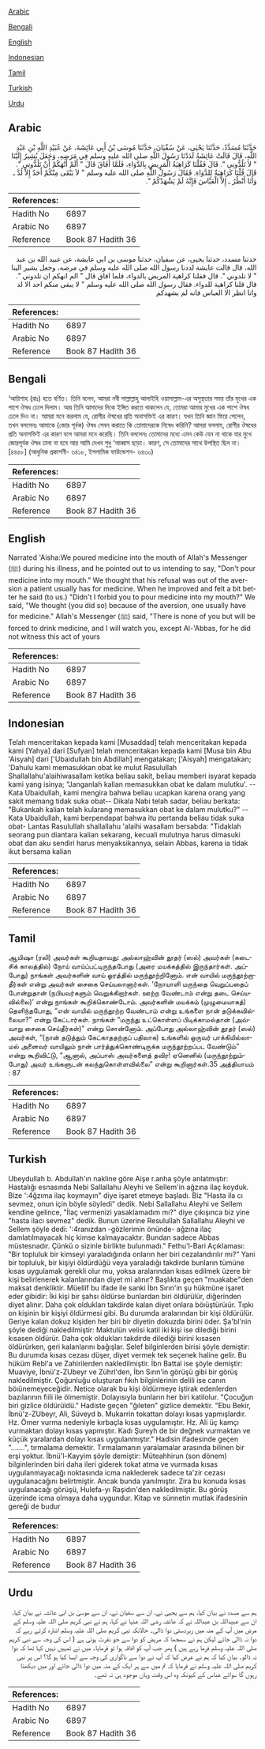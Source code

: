 [Arabic](#arabic)

[Bengali](#bengali)

[English](#english)

[Indonesian](#indonesian)

[Tamil](#tamil)

[Turkish](#turkish)

[Urdu](#urdu)

## Arabic


<div dir="rtl" lang="ar" style={{fontSize:'larger',backgroundColor:'#f8f9fa',padding:20}}>
حَدَّثَنَا مُسَدَّدٌ، حَدَّثَنَا يَحْيَى، عَنْ سُفْيَانَ، حَدَّثَنَا مُوسَى بْنُ أَبِي عَائِشَةَ، عَنْ عُبَيْدِ اللَّهِ بْنِ عَبْدِ اللَّهِ، قَالَ قَالَتْ عَائِشَةُ لَدَدْنَا رَسُولَ اللَّهِ صلى الله عليه وسلم فِي مَرَضِهِ، وَجَعَلَ يُشِيرُ إِلَيْنَا ‏"‏ لاَ تَلُدُّونِي ‏"‏‏.‏ قَالَ فَقُلْنَا كَرَاهِيَةُ الْمَرِيضِ بِالدَّوَاءِ، فَلَمَّا أَفَاقَ قَالَ ‏"‏ أَلَمْ أَنْهَكُمْ أَنْ تَلُدُّونِي ‏"‏‏.‏ قَالَ قُلْنَا كَرَاهِيَةٌ لِلدَّوَاءِ‏.‏ فَقَالَ رَسُولُ اللَّهِ صلى الله عليه وسلم ‏"‏ لاَ يَبْقَى مِنْكُمْ أَحَدٌ إِلاَّ لُدَّ ـ وَأَنَا أَنْظُرُ ـ إِلاَّ الْعَبَّاسَ فَإِنَّهُ لَمْ يَشْهَدْكُمْ ‏"‏‏.‏
</div>
<div style={{backgroundColor:'#f8f9fa',padding:20, marginBottom: 10}}><table> <thead> <tr> <th>References:</th> <th></th> </tr> </thead> <tbody><tr><td>Hadith No</td><td>6897</td></tr><tr><td>Arabic No</td><td>6897</td></tr><tr><td>Reference</td><td>Book 87 Hadith 36</td></tr></tbody></table></div>


<div dir="rtl" lang="ar" style={{fontSize:'larger',backgroundColor:'#f8f9fa',padding:20}}>
حدثنا مسدد، حدثنا يحيى، عن سفيان، حدثنا موسى بن ابي عايشة، عن عبيد الله بن عبد الله، قال قالت عايشة لددنا رسول الله صلى الله عليه وسلم في مرضه، وجعل يشير الينا " لا تلدوني ". قال فقلنا كراهية المريض بالدواء، فلما افاق قال " الم انهكم ان تلدوني ". قال قلنا كراهية للدواء. فقال رسول الله صلى الله عليه وسلم " لا يبقى منكم احد الا لد وانا انظر الا العباس فانه لم يشهدكم
</div>
<div style={{backgroundColor:'#f8f9fa',padding:20, marginBottom: 10}}><table> <thead> <tr> <th>References:</th> <th></th> </tr> </thead> <tbody><tr><td>Hadith No</td><td>6897</td></tr><tr><td>Arabic No</td><td>6897</td></tr><tr><td>Reference</td><td>Book 87 Hadith 36</td></tr></tbody></table></div>

## Bengali


<div dir="ltr" lang="bn" style={{fontSize:'larger',backgroundColor:'#f8f9fa',padding:20}}>
‘আয়িশাহ (রাঃ) হতে বর্ণিত। তিনি বলেন, আমরা নবী সাল্লাল্লাহু আলাইহি ওয়াসাল্লাম-এর অসুস্থতার সময় তাঁর মুখের এক পাশে ঔষধ ঢেলে দিলাম। আর তিনি আমাদের দিকে ইঙ্গিত করতে থাকলেন যে, তোমরা আমার মুখের এক পাশে ঔষধ ঢেলে দিও না। আমরা মনে করলাম যে, রোগীর ঔষধের প্রতি অনাসক্তিই এর কারণ। যখন তিনি জ্ঞান ফিরে পেলেন, তখন বললেনঃ আমাকে (জোর পূর্বক) ঔষধ সেবন করাতে কি তোমাদেরকে নিষেধ করিনি? আমরা বললাম, রোগীর ঔষধের প্রতি অনাসক্তিই এর কারণ বলে আমরা মনে করেছি। তিনি বললেনঃ তোমাদের মধ্যে এমন কেউ যেন না থাকে যার মুখে জোরপূর্বক ঔষধ ঢালা না হবে আর আমি দেখব শুধু ‘আব্বাস ছাড়া। কারণ, সে তোমাদের সাথে উপস্থিত ছিল না। [৪৪৫৮] (আধুনিক প্রকাশনী- ৬৪১৮, ইসলামিক ফাউন্ডেশন- ৬৪৩০)
</div>
<div style={{backgroundColor:'#f8f9fa',padding:20, marginBottom: 10}}><table> <thead> <tr> <th>References:</th> <th></th> </tr> </thead> <tbody><tr><td>Hadith No</td><td>6897</td></tr><tr><td>Arabic No</td><td>6897</td></tr><tr><td>Reference</td><td>Book 87 Hadith 36</td></tr></tbody></table></div>

## English


<div dir="ltr" lang="en" style={{fontSize:'larger',backgroundColor:'#f8f9fa',padding:20}}>
Narrated 'Aisha:We poured medicine into the mouth of Allah's Messenger (ﷺ) during his illness, and he pointed out to us intending to say, "Don't pour medicine into my mouth." We thought that his refusal was out of the aversion a patient usually has for medicine. When he improved and felt a bit better he said (to us.) "Didn't I forbid you to pour medicine into my mouth?" We said, "We thought (you did so) because of the aversion, one usually have for medicine." Allah's Messenger (ﷺ) said, "There is none of you but will be forced to drink medicine, and I will watch you, except Al-'Abbas, for he did not witness this act of yours
</div>
<div style={{backgroundColor:'#f8f9fa',padding:20, marginBottom: 10}}><table> <thead> <tr> <th>References:</th> <th></th> </tr> </thead> <tbody><tr><td>Hadith No</td><td>6897</td></tr><tr><td>Arabic No</td><td>6897</td></tr><tr><td>Reference</td><td>Book 87 Hadith 36</td></tr></tbody></table></div>

## Indonesian


<div dir="ltr" lang="id" style={{fontSize:'larger',backgroundColor:'#f8f9fa',padding:20}}>
Telah menceritakan kepada kami [Musaddad] telah menceritakan kepada kami [Yahya] dari [Sufyan] telah menceritakan kepada kami [Musa bin Abu 'Aisyah] dari ['Ubaidullah bin Abdillah] mengatakan; ['Aisyah] mengatakan; 'Dahulu kami memasukkan obat ke mulut Rasulullah Shallallahu'alaihiwasallam ketika beliau sakit, beliau memberi isyarat kepada kami yang isinya; "Janganlah kalian memasukkan obat ke dalam mulutku'. --Kata Ubaidullah, kami mengira bahwa beliau ucapkan karena orang yang sakit memang tidak suka obat-- Dikala Nabi telah sadar, beliau berkata: "Bukankah kalian telah kularang memasukkan obat ke dalam mulutku?" -- Kata Ubaidullah, kami berpendapat bahwa itu pertanda beliau tidak suka obat- Lantas Rasulullah shallallahu 'alaihi wasallam bersabda: "Tidaklah seorang pun diantara kalian sekarang, kecuali mulutnya harus dimasuki obat dan aku sendiri harus menyaksikannya, selain Abbas, karena ia tidak ikut bersama kalian
</div>
<div style={{backgroundColor:'#f8f9fa',padding:20, marginBottom: 10}}><table> <thead> <tr> <th>References:</th> <th></th> </tr> </thead> <tbody><tr><td>Hadith No</td><td>6897</td></tr><tr><td>Arabic No</td><td>6897</td></tr><tr><td>Reference</td><td>Book 87 Hadith 36</td></tr></tbody></table></div>

## Tamil


<div dir="ltr" lang="ta" style={{fontSize:'larger',backgroundColor:'#f8f9fa',padding:20}}>
ஆயிஷா (ரலி) அவர்கள் கூறியதாவது: அல்லாஹ்வின் தூதர் (ஸல்) அவர்கள் (கடைசிக் காலத்தில்) நோய் வாய்ப்பட்டிருந்தபோது (அரை மயக்கத்தில் இருந்தார்கள். அப்போது) நாங்கள் அவர்களின் வாய் ஓரத்தில் மருந்தூற்றினோம். என் வாயில் மருந்தூற்றாதீர்கள் என்று அவர்கள் சைகை செய்யலானார்கள். ‘நோயாளி மருந்தை வெறுப்பதைப் போன்றுதான் (நபியவர்களும் வெறுக்கிறார்கள். ஊற்ற வேண்டாம் என்று தடை செய்யவில்லை)’ என்று நாங்கள் கூறிக்கொண்டோம். அவர்களின் மயக்கம் (முழுமையாகத்) தெளிந்தபோது, “என் வாயில் மருந்தூற்ற வேண்டாம் என்று உங்களை நான் தடுக்கவில்லையா?” என்று கேட்டார்கள். நாங்கள் “மருந்து உட்கொள்ளப் பிடிக்காமல்தான் (அவ்வாறு சைகை செய்தீர்கள்)” என்று சொன்னோம். அப்போது அல்லாஹ்வின் தூதர் (ஸல்) அவர்கள், “(நான் தடுத்தும் கேட்காததற்குப் பதிலாக) உங்களில் ஒருவர் பாக்கியில்லாமல் அனைவர் வாயிலும் நான் பார்த்துக்கொண்டிருக்க மருந்தூற்றப்பட வேண்டும்” என்று கூறிவிட்டு, “ஆனால், அப்பாஸ் அவர்களைத் தவிர! ஏனெனில் (மருந்தூற்றும்போது) அவர் உங்களுடன் கலந்துகொள்ளவில்லை” என்று கூறினார்கள்.35 அத்தியாயம் : 87
</div>
<div style={{backgroundColor:'#f8f9fa',padding:20, marginBottom: 10}}><table> <thead> <tr> <th>References:</th> <th></th> </tr> </thead> <tbody><tr><td>Hadith No</td><td>6897</td></tr><tr><td>Arabic No</td><td>6897</td></tr><tr><td>Reference</td><td>Book 87 Hadith 36</td></tr></tbody></table></div>

## Turkish


<div dir="ltr" lang="tr" style={{fontSize:'larger',backgroundColor:'#f8f9fa',padding:20}}>
Ubeydullah b. Abdullah'ın nakline göre Aişe r.anha şöyle anlatmıştır: Hastalığı esnasında Nebi Sallallahu Aleyhi ve Sellem'in ağzına ilaç koyduk. Bize ':4ğzıma ilaç koymayın" diye işaret etmeye başladı. Biz "Hasta ila cı sevmez, onun için böyle söyledi" dedik. Nebi Sallallahu Aleyhi ve Sellem kendine gelince, "İlaç vermenizi yasaklamadım mı?" diye çıkışınca biz yine "hasta ilacı sevmez" dedik. Bunun üzerine Resulullah Sallallahu Aleyhi ve Sellem şöyle dedi: ':4ranızdan -gözlerimin önünde- ağzına ilaç damlatılmayacak hiç kimse kalmayacaktır. Bundan sadece Abbas müstesnadır. Çünkü o sizinle birlikte bulunmadı." Fethu'l-Bari Açıklaması: "Bir topluluk bir kimseyi yaraladığında onların her biri cezalandırılır mı?" Yani bir topluluk, bir kişiyi öldürdüğü veya yaraladığı takdirde bunların tümüne kısas uygulamak gerekli olur mu, yoksa aralarından kısas edilmek üzere bir kişi belirlenerek kalanlarından diyet mi alınır? Başlıkta geçen "muakabe"den maksat denkliktir. Müellif bu ifade ile sanki İbn Sırın'in şu hükmüne işaret eder gibidir: İki kişi bir şahsı öldürse bunlardan biri öldürülür, diğerinden diyet alınır. Daha çok oldukları takdirde kalan diyet onlara böıüştürüıür. Tıpkı on kişinin bir kişiyi öldürmesi gibi. Bu durumda aralarından bir kişi öldürülür. Geriye kalan dokuz kişiden her biri bir diyetin dokuzda birini öder. Şa'bl'nin şöyle dediği nakledilmiştir: Maktulün velisi katil iki kişi ise dilediği birini kısasen öldürür. Daha çok oldukları takdirde dilediği birini kısasen öldürürken, geri kalanlarını bağışlar. Selef bilginlerden birisi şöyle demiştir: Bu durumda kısas cezası düşer, diyet vermek tek seçenek haline gelir. Bu hüküm Rebl'a ve Zahirilerden nakledilmiştir. İbn Battal ise şöyle demiştir: Muaviye, İbnü'z-ZUbeyr ve Zührl'den, İbn Sırın'in görüşü gibi bir görüş nakledilmiştir. Çoğunluğu oluşturan fıkıh bilginlerinin delili ise canın böıünemeyeceğidir. Netice olarak bu kişi öldürmeye iştirak edenlerden bazılarının fiili ile ölmemiştir. Dolayısıyla bunların her biri katilolur. "Çocuğun biri gizlice öldürüldü." Hadiste geçen "ğıleten" gizlice demektir. "Ebu Bekir, İbnü'z-ZUbeyr, Ali, Süveyd b. Mukarrin tokattan dolayı kısas yapmışlardır. Hz. Ömer vurma nedeniyle kırbaçla kısas uygulamıştır. Hz. Ali üç kamçı vurmaktan dolayı kısas yapmıştır. Kadı Şureyh de bir değnek vurmaktan ve küçük yaralardan dolayı kısas uygulanmıştır." Hadisin ifadesinde geçen ".......", tırmalama demektir. Tırmalamanın yaralamalar arasında bilinen bir erşi yoktur. İbnü'l-Kayyim şöyle demiştir: Müteahhirun (son dönem) bilginlerinden biri daha ileri giderek tokat atma ve vurmada kısas uygulanmayacağı noktasında icma naklederek sadece ta'zir cezası uygulanacağını belirtmiştir. Ancak bunda yanılmıştır. Zira bu konuda kısas uygulanacağı görüşü, Hulefa-yı Raşidın'den nakledilmiştir. Bu görüş üzerinde icma olmaya daha uygundur. Kitap ve sünnetin mutlak ifadesinin gereği de budur
</div>
<div style={{backgroundColor:'#f8f9fa',padding:20, marginBottom: 10}}><table> <thead> <tr> <th>References:</th> <th></th> </tr> </thead> <tbody><tr><td>Hadith No</td><td>6897</td></tr><tr><td>Arabic No</td><td>6897</td></tr><tr><td>Reference</td><td>Book 87 Hadith 36</td></tr></tbody></table></div>

## Urdu


<div dir="rtl" lang="ur" style={{fontSize:'larger',backgroundColor:'#f8f9fa',padding:20}}>
ہم سے مسدد نے بیان کیا، ہم سے یحییٰ نے، ان سے سفیان نے، ان سے موسیٰ بن ابی عائشہ نے بیان کیا، ان سے عبیداللہ بن عبداللہ نے کہ عائشہ رضی اللہ عنہا نے کہا، ہم نے نبی کریم صلی اللہ علیہ وسلم کے مرض میں آپ کے منہ میں زبردستی دوا ڈالی۔ حالانکہ نبی کریم صلی اللہ علیہ وسلم اشارہ کرتے رہے کہ دوا نہ ڈالی جائے لیکن ہم نے سمجھا کہ مریض کو دوا سے جو نفرت ہوتی ہے ( اس کی وجہ سے نبی کریم صلی اللہ علیہ وسلم فرما رہے ہیں ) پھر جب آپ کو افاقہ ہوا تو فرمایا۔ میں نے تمہیں نہیں کہا تھا کہ دوا نہ ڈالو۔ بیان کیا کہ ہم نے عرض کیا کہ آپ نے دوا سے ناگواری کی وجہ سے ایسا کیا ہو گا؟ اس پر نبی کریم صلی اللہ علیہ وسلم نے فرمایا کہ تم میں سے ہر ایک کے منہ میں دوا ڈالی جائے اور میں دیکھتا رہوں گا سوائے عباس کے کیونکہ وہ اس وقت وہاں موجود ہی نہ تھے۔
</div>
<div style={{backgroundColor:'#f8f9fa',padding:20, marginBottom: 10}}><table> <thead> <tr> <th>References:</th> <th></th> </tr> </thead> <tbody><tr><td>Hadith No</td><td>6897</td></tr><tr><td>Arabic No</td><td>6897</td></tr><tr><td>Reference</td><td>Book 87 Hadith 36</td></tr></tbody></table></div>